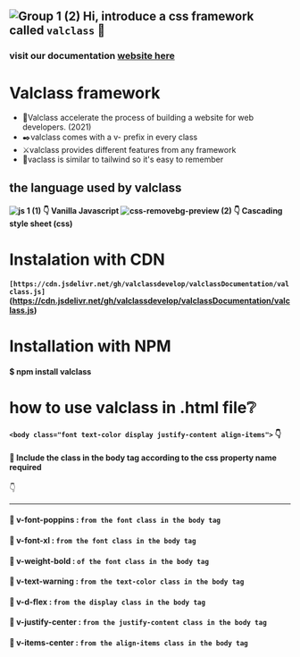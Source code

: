 ## ![Group 1 (2)](https://user-images.githubusercontent.com/79193720/124968810-281e1e00-e050-11eb-860c-2e5a29350368.png) Hi, introduce a css framework called `valclass` :call_me_hand:

### visit our documentation [website here](https://valclassui-v1.vercel.app)

# Valclass framework
- :dash:Valclass accelerate the process of building a website for web developers. (2021)
- :black_nib:valclass comes with a v- prefix in every class
- :crossed_swords:valclass provides different features from any framework
- :magnet:vaclass is similar to tailwind so it's easy to remember

## the language used by valclass
#### ![js 1 (1)](https://user-images.githubusercontent.com/79193720/124968473-cd84c200-e04f-11eb-856d-b26cd2600241.png) :point_down: Vanilla Javascript   ![css-removebg-preview (2)](https://user-images.githubusercontent.com/79193720/124968482-cf4e8580-e04f-11eb-83e8-d248ec826c94.png) :point_down: Cascading style sheet (css)

# Instalation with CDN
#### `[https://cdn.jsdelivr.net/gh/valclassdevelop/valclassDocumentation/valclass.js]`(https://cdn.jsdelivr.net/gh/valclassdevelop/valclassDocumentation/valclass.js)

# Installation with NPM
#### $ npm install valclass

# how to use valclass in .html file:grey_question:
#### `<body class="font text-color display justify-content align-items">` :point_down: 

#### :round_pushpin: Include the class in the body tag according to the css property name required

:point_down:

-------------------------

#### :electric_plug: v-font-poppins : `from the font class in the body tag`
#### :electric_plug: v-font-xl : `from the font class in the body tag`
#### :electric_plug: v-weight-bold : `of the font class in the body tag`
#### :electric_plug: v-text-warning : `from the text-color class in the body tag`
#### :electric_plug: v-d-flex : `from the display class in the body tag`
#### :electric_plug: v-justify-center : `from the justify-content class in the body tag`
#### :electric_plug: v-items-center : `from the align-items class in the body tag`
